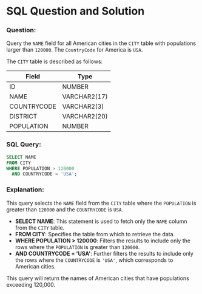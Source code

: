 
# SQL Question and Solution

### Question:
Query the `NAME` field for all American cities in the `CITY` table with populations larger than `120000`. The `CountryCode` for America is `USA`.

The `CITY` table is described as follows:

| Field       | Type           |
|-------------|----------------|
| ID          | NUMBER         |
| NAME        | VARCHAR2(17)   |
| COUNTRYCODE | VARCHAR2(3)    |
| DISTRICT    | VARCHAR2(20)   |
| POPULATION  | NUMBER         |

### SQL Query:
```sql
SELECT NAME 
FROM CITY 
WHERE POPULATION > 120000 
  AND COUNTRYCODE = 'USA';
```

### Explanation:
This query selects the `NAME` field from the `CITY` table where the `POPULATION` is greater than `120000` and the `COUNTRYCODE` is `USA`.

- **SELECT NAME**: This statement is used to fetch only the `NAME` column from the `CITY` table.
- **FROM CITY**: Specifies the table from which to retrieve the data.
- **WHERE POPULATION > 120000**: Filters the results to include only the rows where the `POPULATION` is greater than `120000`.
- **AND COUNTRYCODE = 'USA'**: Further filters the results to include only the rows where the `COUNTRYCODE` is `'USA'`, which corresponds to American cities.

This query will return the names of American cities that have populations exceeding 120,000.
